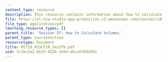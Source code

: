 ```yaml
---
content_type: resource
description: This resource contains information about how to calculate volumes.
file: https://ol-ocw-studio-app-production.s3.amazonaws.com/courses/18-01sc-single-variable-calculus-fall-2010/3c3ec2a2bb1502261eb4ebcc6fb9a561_MIT18_01SCF10_Ses57b.pdf
file_type: application/pdf
learning_resource_types: []
parent_title: 'Session 57: How to Calculate Volumes'
parent_type: CourseSection
resourcetype: Document
title: MIT18_01SCF10_Ses57b.pdf
uid: 3c3ec2a2-bb15-0226-1eb4-ebcc6fb9a561
---
```

